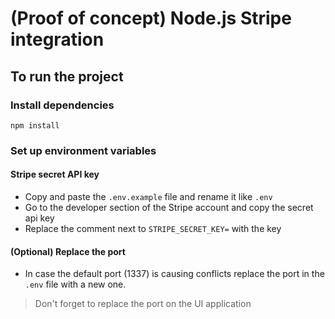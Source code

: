 # (Proof of concept) Node.js Stripe integration

## To run the project

### Install dependencies
`npm install`

### Set up environment variables

#### Stripe secret API key
- Copy and paste the `.env.example` file and rename it like `.env`
- Go to the developer section of the Stripe account and copy the secret api key
- Replace the comment next to `STRIPE_SECRET_KEY=` with the key

#### (Optional) Replace the port

- In case the default port (1337) is causing conflicts replace the port in the `.env` file with a new one.

> Don't forget to replace the port on the UI application
